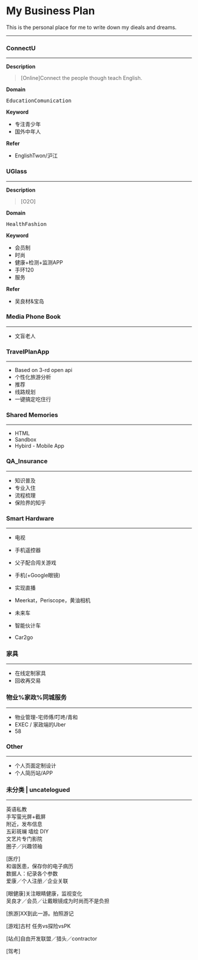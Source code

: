 My Business Plan
==============

This is the personal place for me to write down my dieals and dreams.

---------------


### ConnectU
------------------
**Description**
>[Online]Connect the people though teach English.

**Domain**

<kbd>Education</kbd><kbd>Comunication</kbd>

**Keyword**
- 专注青少年
- 国外中年人

**Refer**
- EnglishTwon/沪江


### UGlass
-------------
**Description**
>[O2O]

**Domain**

<kbd>Health</kbd><kbd>Fashion</kbd>

**Keyword**
- 会员制
- 时尚
- 健康+检测+监测APP
- 手环120
- 服务

**Refer**
- 吴良材&宝岛


### Media Phone Book
----------------------------------
- 文盲老人

### TravelPlanApp
--------------------------------
- Based on 3-rd open api
- 个性化旅游分析
- 推荐
- 线路规划
- 一键搞定吃住行 

### Shared Memories
--------------------------------
- HTML
- Sandbox
- Hybird - Mobile App


### QA_Insurance
---------------------------
- 知识普及
- 专业入住
- 流程梳理
- 保险界的知乎


### Smart Hardware
---------------------------
- 电视
 - 手机遥控器
 - 父子配合闯关游戏

- 手机(+Google眼镜)
 - 实现直播
 - Meerkat，Periscope，黄油相机

- 未来车
 - 智能伙计车
 - Car2go

 
### 家具
-------------------
- 在线定制家具
- 回收再交易 
 
### 物业%家政%同城服务
-------------------
- 物业管理-宅师傅/叮咚/青和
- EXEC / 家政端的Uber 
- 58


### Other
 -------------
- 个人页面定制设计
- 个人简历站/APP


### 未分类 | uncatelogued
-----------------------
英语私教   
手写萤光屏+截屏   
附近，发布信息   
五彩斑斓 墙绘 DIY   
文艺片专门影院    
圈子／兴趣领袖

[医疗]   
和谐医患，保存你的电子病历    
数据人：纪录各个参数    
爱康／个人注册／企业关联   

[眼健康]关注眼睛健康，监视变化    
吴良才／会员／让戴眼镜成为时尚而不是负担

[旅游]XX到此一游。拍照游记

[游戏]古村 任务vs探险vsPK

[站点]自由开发联盟／猎头／contractor

[驾考]


